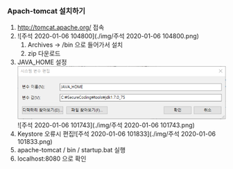 ### Apach-tomcat 설치하기

1. http://tomcat.apache.org/  접속
2. ![주석 2020-01-06 104800](./img/주석 2020-01-06 104800.png)
   1. Archives → /bin 으로 들어가서 설치
   2. zip 다운로드
3. JAVA_HOME 설정![image-101716.png](./img/image-101716.png)
   ![주석 2020-01-06 101743](./img/주석 2020-01-06 101743.png)
4. Keystore 오류시 편집![주석 2020-01-06 101833](./img/주석 2020-01-06 101833.png)
5.  apache-tomcat / bin / startup.bat 실행
6. localhost:8080 으로 확인

